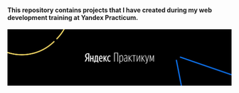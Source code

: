 #### This repository contains projects that I have created during my web development training at Yandex Practicum.

![Yandex Practicum](yandex-practicum.jpg)
